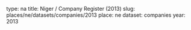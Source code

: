 type: na
title: Niger / Company Register (2013)
slug: places/ne/datasets/companies/2013
place: ne
dataset: companies
year: 2013
